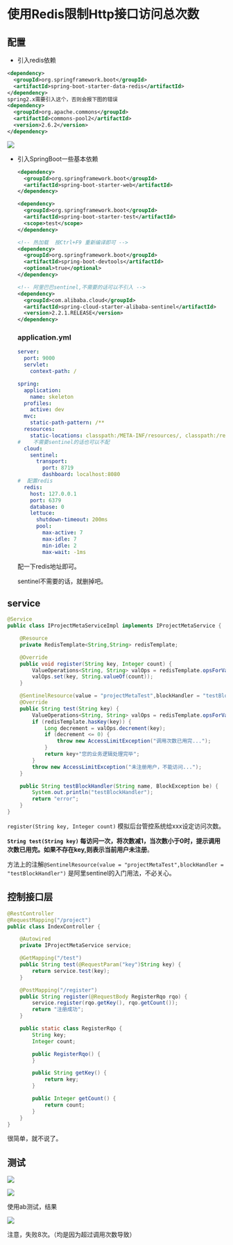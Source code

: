 

# 使用Redis限制Http接口访问总次数

## 配置

- 引入redis依赖

```xml
<dependency>
  <groupId>org.springframework.boot</groupId>
  <artifactId>spring-boot-starter-data-redis</artifactId>
</dependency>
spring2.x需要引入这个，否则会报下图的错误
<dependency>
  <groupId>org.apache.commons</groupId>
  <artifactId>commons-pool2</artifactId>
  <version>2.6.2</version>
</dependency>
```

![](https://soyuan-yuque.oss-cn-shanghai.aliyuncs.com/picgo/20200617140910.png)

- 引入SpringBoot一些基本依赖

  ```xml
  <dependency>
    <groupId>org.springframework.boot</groupId>
    <artifactId>spring-boot-starter-web</artifactId>
  </dependency>
  
  <dependency>
    <groupId>org.springframework.boot</groupId>
    <artifactId>spring-boot-starter-test</artifactId>
    <scope>test</scope>
  </dependency>
  
  <!-- 热加载  按Ctrl+F9 重新编译即可 -->
  <dependency>
    <groupId>org.springframework.boot</groupId>
    <artifactId>spring-boot-devtools</artifactId>
    <optional>true</optional>
  </dependency>
  
  <!-- 阿里巴巴sentinel,不需要的话可以不引入 -->
  <dependency>
    <groupId>com.alibaba.cloud</groupId>
    <artifactId>spring-cloud-starter-alibaba-sentinel</artifactId>
    <version>2.2.1.RELEASE</version>
  </dependency>
  ```

  ### application.yml 

  ```yaml
  server:
    port: 9000
    servlet:
      context-path: /
  
  spring:
    application:
      name: skeleton
    profiles:
      active: dev
    mvc:
      static-path-pattern: /**
    resources:
      static-locations: classpath:/META-INF/resources/, classpath:/resources/,classpath:/static/, classpath:/public/,file:${soyuan.thumbnailDir}
  #    不需要sentinel的话也可以不配
    cloud:
      sentinel:
        transport:
          port: 8719
          dashboard: localhost:8080
  #  配置redis      
    redis:
      host: 127.0.0.1
      port: 6379
      database: 0
      lettuce:
        shutdown-timeout: 200ms
        pool:
          max-active: 7
          max-idle: 7
          min-idle: 2
          max-wait: -1ms
  
  ```

  配一下redis地址即可。

  sentinel不需要的话，就删掉吧。

## service

```java
@Service
public class IProjectMetaServiceImpl implements IProjectMetaService {

    @Resource
    private RedisTemplate<String,String> redisTemplate;

    @Override
    public void register(String key, Integer count) {
        ValueOperations<String, String> valOps = redisTemplate.opsForValue();
        valOps.set(key, String.valueOf(count));
    }

    @SentinelResource(value = "projectMetaTest",blockHandler = "testBlockHandler")
    @Override
    public String test(String key) {
        ValueOperations<String, String> valOps = redisTemplate.opsForValue();
        if (redisTemplate.hasKey(key)) {
            Long decrement = valOps.decrement(key);
            if (decrement <= 0) {
                throw new AccessLimitException("调用次数已用完...");
            }
            return key+"您的业务逻辑处理完毕";
        }
        throw new AccessLimitException("未注册用户，不能访问...");
    }

    public String testBlockHandler(String name, BlockException be) {
        System.out.println("testBlockHandler");
        return "error";
    }
}

```

`register(String key, Integer count)` 模拟后台管控系统给xxx设定访问次数。

**`String test(String key)` 每访问一次，将次数减1，当次数小于0时，提示调用次数已用完。如果不存在key,则表示当前用户未注册**。

方法上的注解`@SentinelResource(value = "projectMetaTest",blockHandler = "testBlockHandler")` 是阿里sentinel的入门用法，不必关心。

## 控制接口层

```java
@RestController
@RequestMapping("/project")
public class IndexController {

    @Autowired
    private IProjectMetaService service;

    @GetMapping("/test")
    public String test(@RequestParam("key")String key) {
        return service.test(key);
    }

    @PostMapping("/register")
    public String register(@RequestBody RegisterRqo rqo) {
        service.register(rqo.getKey(), rqo.getCount());
        return "注册成功";
    }

    public static class RegisterRqo {
        String key;
        Integer count;

        public RegisterRqo() {
        }

        public String getKey() {
            return key;
        }

        public Integer getCount() {
            return count;
        }
    }
}

```

很简单，就不说了。



##  测试



![](https://soyuan-yuque.oss-cn-shanghai.aliyuncs.com/picgo/20200617162055.png)

![](https://soyuan-yuque.oss-cn-shanghai.aliyuncs.com/picgo/20200617162125.png)



使用ab测试，结果

![](https://soyuan-yuque.oss-cn-shanghai.aliyuncs.com/picgo/20200617161941.png)

注意，失败8次。（均是因为超过调用次数导致）